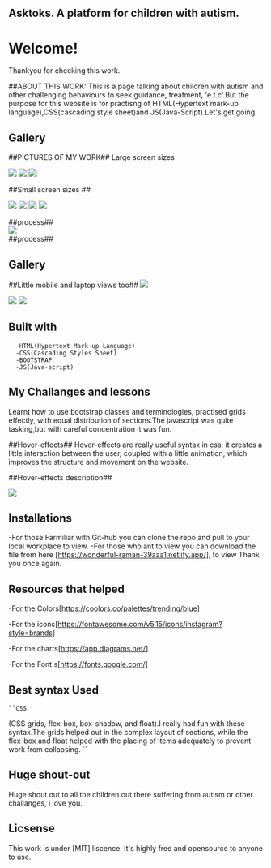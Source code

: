  ## Asktoks. A platform for children with autism.  

 # Welcome!

 Thankyou for checking this work. 

 ##ABOUT THIS WORK:
This is a page talking about children with autism and other challenging behaviours to seek guidance, treatment, 'e.t.c'.But the  purpose for this website is for practisng of HTML(Hypertext mark-up language),CSS(cascading style sheet)and JS(Java-Script).Let's get going.

 ## Gallery

 ##PICTURES OF MY WORK##
 Large screen sizes

 <img src="large1.png">

 <img src="large3.png">  

 <img src="large4.png">  

  ##Small screen sizes ##
  
  <img src="small1.png">  
   
  <img src="small2.png">  

  <img src="small3.png">

  <img src="small4.png">    
            
   ##process##           
  <img src="lolo.svg">  
 ##process##   


 ## Gallery
##Little mobile and laptop views too## 
   <img src="large4.png"> 

  <img src="small5.png"> 
         
  <img src="small6.png"> 

 ## Built with         
      -HTML(Hypertext Mark-up Language)
      -CSS(Cascading Styles Sheet)
      -BOOTSTRAP
      -JS(Java-script)


 ## My Challanges and lessons
Learnt how to use bootstrap classes and terminologies, practised grids effectly, with equal distribution of sections.The javascript was quite tasking,but with careful concentration it was fun.

##Hover-effects##
Hover-effects are really useful syntax in css, it creates a little interaction between the user, coupled with a little animation, which improves the structure and movement on the website.

##Hover-effects description##

 <img src="large2.png">                
            
 ## Installations
   -For those Farmiliar with Git-hub you can clone the repo and pull to your local workplace to view.
   -For those who ant to view you can download the file from here [https://wonderful-raman-39aaa1.netlify.app/], to view Thank you once again.
            

 ## Resources that helped ##
   -For the Colors[https://coolors.co/palettes/trending/blue]

   -For the icons[https://fontawesome.com/v5.15/icons/instagram?style=brands]

   -For the charts[https://app.diagrams.net/]

   -For the Font's[https://fonts.google.com/]
   
 ## Best syntax Used
    ``CSS
 (CSS grids, flex-box, box-shadow, and float).I really had fun with these syntax.The grids helped out in the complex layout of sections, while the flex-box and float helped with the placing of items adequately to prevent work from collapsing.
   ``
## Huge shout-out
Huge shout out to all the children out there suffering from autism or other challanges, i love you.

   ## Licsense 
   This work is under [MIT] liscence. It's highly free and opensource to anyone to use.
